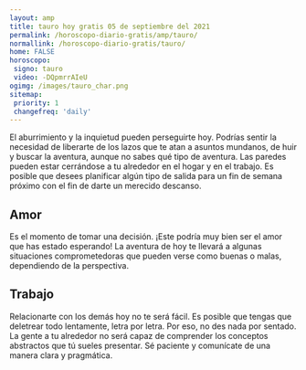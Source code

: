 ```yaml
---
layout: amp
title: tauro hoy gratis 05 de septiembre del 2021 
permalink: /horoscopo-diario-gratis/amp/tauro/
normallink: /horoscopo-diario-gratis/tauro/
home: FALSE
horoscopo:
 signo: tauro
 video: -DQpmrrAIeU
ogimg: /images/tauro_char.png
sitemap:
 priority: 1
 changefreq: 'daily'
---
```



El aburrimiento y la inquietud pueden perseguirte hoy. Podrías sentir la necesidad de liberarte de los lazos que te atan a asuntos mundanos, de huir y buscar la aventura, aunque no sabes qué tipo de aventura. Las paredes pueden estar cerrándose a tu alrededor en el hogar y en el trabajo. Es posible que desees planificar algún tipo de salida para un fin de semana próximo con el fin de darte un merecido descanso.

## Amor

Es el momento de tomar una decisión.  ¡Este podría muy bien ser el amor que has estado esperando! La aventura de hoy te llevará a algunas situaciones comprometedoras que pueden verse como buenas o malas, dependiendo de la perspectiva.

## Trabajo

Relacionarte con los demás hoy no te será fácil. Es posible que tengas que deletrear todo lentamente, letra por letra. Por eso, no des nada por sentado. La gente a tu alrededor no será capaz de comprender los conceptos abstractos que tú sueles presentar. Sé paciente y comunícate de una manera clara y pragmática.